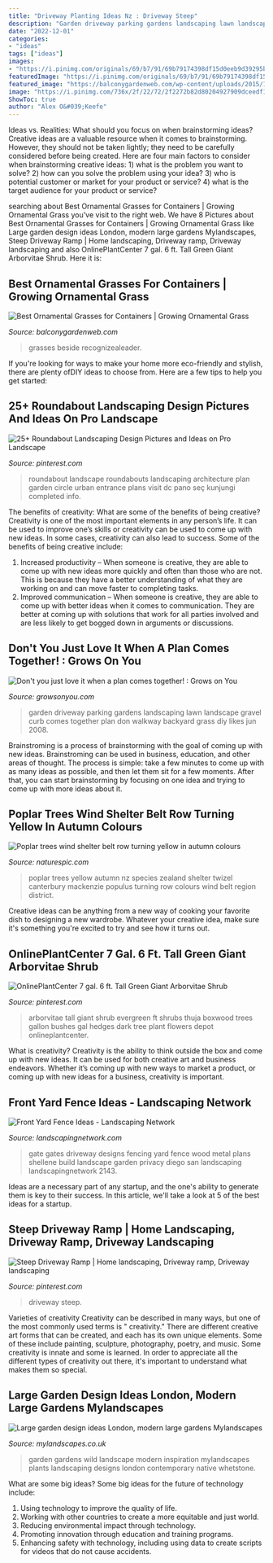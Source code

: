 ```yaml
---
title: "Driveway Planting Ideas Nz : Driveway Steep"
description: "Garden driveway parking gardens landscaping lawn landscape gravel curb comes together plan don walkway backyard grass diy likes jun 2008"
date: "2022-12-01"
categories:
- "ideas"
tags: ["ideas"]
images:
- "https://i.pinimg.com/originals/69/b7/91/69b79174398df15d0eeb9d39295b105c.jpg"
featuredImage: "https://i.pinimg.com/originals/69/b7/91/69b79174398df15d0eeb9d39295b105c.jpg"
featured_image: "https://balconygardenweb.com/wp-content/uploads/2015/10/Best-Ornamental-Grasses-for-Containers3.jpg"
image: "https://i.pinimg.com/736x/2f/22/72/2f2272b82d80204927909dceedf13d93--backyard-ideas-driveway-landscaping.jpg"
ShowToc: true
author: "Alex O&#039;Keefe"
---
```



Ideas vs. Realities: What should you focus on when brainstorming ideas?
Creative ideas are a valuable resource when it comes to brainstorming. However, they should not be taken lightly; they need to be carefully considered before being created. Here are four main factors to consider when brainstorming creative ideas: 1) what is the problem you want to solve? 2) how can you solve the problem using your idea? 3) who is potential customer or market for your product or service? 4) what is the target audience for your product or service?

	

		
searching about Best Ornamental Grasses for Containers | Growing Ornamental Grass you've visit to the right web. We have 8 Pictures about Best Ornamental Grasses for Containers | Growing Ornamental Grass like Large garden design ideas London, modern large gardens Mylandscapes, Steep Driveway Ramp | Home landscaping, Driveway ramp, Driveway landscaping and also OnlinePlantCenter 7 gal. 6 ft. Tall Green Giant Arborvitae Shrub. Here it is:
		
    
## Best Ornamental Grasses For Containers | Growing Ornamental Grass

<img loading=lazy src="https://balconygardenweb.com/wp-content/uploads/2015/10/Best-Ornamental-Grasses-for-Containers3.jpg" onerror="this.onerror=null;this.src='https://tse2.mm.bing.net/th?id=OIP.PLe3SkzD7I8YESzZg_mExgHaD4&amp;pid=15.1';" alt="Best Ornamental Grasses for Containers | Growing Ornamental Grass">

_Source: balconygardenweb.com_

>grasses beside recognizealeader. 

	

If you're looking for ways to make your home more eco-friendly and stylish, there are plenty ofDIY ideas to choose from. Here are a few tips to help you get started: 

    
## 25+ Roundabout Landscaping Design Pictures And Ideas On Pro Landscape

<img loading=lazy src="https://i.pinimg.com/736x/b6/39/69/b6396942783ac108c7f4f6d14f625b46.jpg" onerror="this.onerror=null;this.src='https://tse1.mm.bing.net/th?id=OIP.iuy8v8tpguhcMeZVOhI-mwHaDd&amp;pid=15.1';" alt="25+ Roundabout Landscaping Design Pictures and Ideas on Pro Landscape">

_Source: pinterest.com_

>roundabout landscape roundabouts landscaping architecture plan garden circle urban entrance plans visit dc pano seç kunjungi completed info. 

	

The benefits of creativity: What are some of the benefits of being creative?
Creativity is one of the most important elements in any person’s life. It can be used to improve one’s skills or creativity can be used to come up with new ideas. In some cases, creativity can also lead to success. Some of the benefits of being creative include: 
1. Increased productivity – When someone is creative, they are able to come up with new ideas more quickly and often than those who are not. This is because they have a better understanding of what they are working on and can move faster to completing tasks. 
2. Improved communication – When someone is creative, they are able to come up with better ideas when it comes to communication. They are better at coming up with solutions that work for all parties involved and are less likely to get bogged down in arguments or discussions. 

    
## Don&#039;t You Just Love It When A Plan Comes Together! : Grows On You

<img loading=lazy src="http://media.growsonyou.com/photos/photo/image/27269/main/RIMG0010.jpg" onerror="this.onerror=null;this.src='https://tse3.mm.bing.net/th?id=OIP.uHQ1MbfQLQD7sJinJ8e6HwHaJ4&amp;pid=15.1';" alt="Don&#039;t you just love it when a plan comes together! : Grows on You">

_Source: growsonyou.com_

>garden driveway parking gardens landscaping lawn landscape gravel curb comes together plan don walkway backyard grass diy likes jun 2008. 

	

Brainstroming is a process of brainstorming with the goal of coming up with new ideas. Brainstroming can be used in business, education, and other areas of thought. The process is simple: take a few minutes to come up with as many ideas as possible, and then let them sit for a few moments. After that, you can start brainstorming by focusing on one idea and trying to come up with more ideas about it.

    
## Poplar Trees Wind Shelter Belt Row Turning Yellow In Autumn Colours

<img loading=lazy src="https://www.naturespic.com/i/36384GL00_w.jpg" onerror="this.onerror=null;this.src='https://tse4.mm.bing.net/th?id=OIP.9xANW7MJPoErBKpSjjDapAHaLG&amp;pid=15.1';" alt="Poplar trees wind shelter belt row turning yellow in autumn colours">

_Source: naturespic.com_

>poplar trees yellow autumn nz species zealand shelter twizel canterbury mackenzie populus turning row colours wind belt region district. 

	

Creative ideas can be anything from a new way of cooking your favorite dish to designing a new wardrobe. Whatever your creative idea, make sure it's something you're excited to try and see how it turns out.

    
## OnlinePlantCenter 7 Gal. 6 Ft. Tall Green Giant Arborvitae Shrub

<img loading=lazy src="https://i.pinimg.com/736x/2f/22/72/2f2272b82d80204927909dceedf13d93--backyard-ideas-driveway-landscaping.jpg" onerror="this.onerror=null;this.src='https://tse4.mm.bing.net/th?id=OIP.BvtlQXe0Cx_S-eUviOvdrgAAAA&amp;pid=15.1';" alt="OnlinePlantCenter 7 gal. 6 ft. Tall Green Giant Arborvitae Shrub">

_Source: pinterest.com_

>arborvitae tall giant shrub evergreen ft shrubs thuja boxwood trees gallon bushes gal hedges dark tree plant flowers depot onlineplantcenter. 

	

What is creativity?
Creativity is the ability to think outside the box and come up with new ideas. It can be used for both creative art and business endeavors. Whether it’s coming up with new ways to market a product, or coming up with new ideas for a business, creativity is important.

    
## Front Yard Fence Ideas - Landscaping Network

<img loading=lazy src="http://images.landscapingnetwork.com/pictures/images/900x705Max/retaining-and-landscape-wall_17/wood-metal-driveway-gate-designs-by-shellene_2143.jpg" onerror="this.onerror=null;this.src='https://tse4.mm.bing.net/th?id=OIP.5gx-6Gb5NZch1aJdsVx_uwHaFZ&amp;pid=15.1';" alt="Front Yard Fence Ideas - Landscaping Network">

_Source: landscapingnetwork.com_

>gate gates driveway designs fencing yard fence wood metal plans shellene build landscape garden privacy diego san landscaping landscapingnetwork 2143. 

	

Ideas are a necessary part of any startup, and the one's ability to generate them is key to their success. In this article, we'll take a look at 5 of the best ideas for a startup.

    
## Steep Driveway Ramp | Home Landscaping, Driveway Ramp, Driveway Landscaping

<img loading=lazy src="https://i.pinimg.com/originals/69/b7/91/69b79174398df15d0eeb9d39295b105c.jpg" onerror="this.onerror=null;this.src='https://tse3.mm.bing.net/th?id=OIP.jEDb4hxvCoP9eKsGn-CZSwHaE8&amp;pid=15.1';" alt="Steep Driveway Ramp | Home landscaping, Driveway ramp, Driveway landscaping">

_Source: pinterest.com_

>driveway steep. 

	

Varieties of creativity
Creativity can be described in many ways, but one of the most commonly used terms is " creativity." There are different creative art forms that can be created, and each has its own unique elements. Some of these include painting, sculpture, photography, poetry, and music. Some creativity is innate and some is learned. In order to appreciate all the different types of creativity out there, it's important to understand what makes them so special.

    
## Large Garden Design Ideas London, Modern Large Gardens Mylandscapes

<img loading=lazy src="https://www.mylandscapes.co.uk/cards/lv.jpg" onerror="this.onerror=null;this.src='https://tse3.mm.bing.net/th?id=OIP.-_9T_s4G6QkJDsfrrK82yAHaEo&amp;pid=15.1';" alt="Large garden design ideas London, modern large gardens Mylandscapes">

_Source: mylandscapes.co.uk_

>garden gardens wild landscape modern inspiration mylandscapes plants landscaping designs london contemporary native whetstone. 

	

What are some big ideas?
Some big ideas for the future of technology include: 
1. Using technology to improve the quality of life. 
2. Working with other countries to create a more equitable and just world. 
3. Reducing environmental impact through technology. 
4. Promoting innovation through education and training programs. 
5. Enhancing safety with technology, including using data to create scripts for videos that do not cause accidents.

